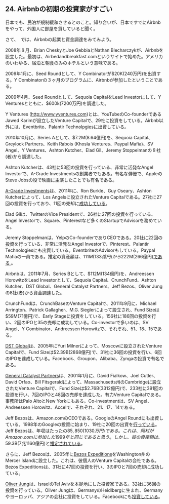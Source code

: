 ## 24. Airbnbの初期の投資家がすごい

日本でも、民泊が規制緩和させるとのこと。知り合いが、日本ですでにAirbnbをやって、外国人に部屋を貸していると聞く。

さて、　では、Airbnbの起業と資金調達をみてみよう。

2008年８月、Brian CheskyとJoe GebbiaとNathan Blecharczykが、Airbnbを設立した。最初は、Airbedandbreakfast.comというサイトで始めた。アメリカのいわゆる、宿泊と朝食のみのホテルという意味である。

2009年1月に、Seed Roundとして、Y Combinatorが$20K(240万円)を出資する。Y  Combinatorの３ヶ月のプログラムに、Airbnbが参加したということである。

2009年4月、Seed Roundとして、Sequoia CapitalをLead Investorにして、Y Venturesとともに、$600k(7200万円)を調達した。

Y Ventures \(http://www.yventures.com)とは、YouTubeのCo-founderであるJawed Karimが設立したVenture Capitalで、29社に投資をしている。Airbnb以外には、Eventbrite、Palantir Technolpgiesに出資している。

2010年10月に、Series Aとして、$7.2M(8.64億円)を、Sequoia Capital、Greylock Partners、Keith Rabois (Khosla Ventures、Paypal Mafia)、SV Angel、Y Ventures、Ashton Kutcher、Elad Gil、Jeremy Stoppelmanの８社(者)から調達した。

Ashton Kutcherは、43社に53回の投資を行っている、非常に活発なAngel Investorで、A-Grade Investmentsの創業者でもある。有名な俳優で、AppleのSteve Jobsの役で映画に主演したことでも有名である。

[A-Grade Investments](http://www.agradeinvestments.com)は、2011年に、Ron Burkle、Guy Oseary、Ashton Kutcherによって、Los Angelsに設立されたVenture Capitalである。27社に27回の投資を行っており、11回の売却に[成功している](https://www.crunchbase.com/organization/a-grade-investments#/entity)。

Elad Gilは、TwitterのVice Presidentで、26社に27回の投資を行っている、Angel Investorで、Square、Pinterestなど多くのStartupでAdvisorを務めている。

Jeremy Stoppelmanは、YelpのCo-founderでありCEOである。20社に22回の投資を行っている、非常に活発なAngel Investorで、Pinterest、Palantir Technologiesにも出資している。EventbriteのAdvisorもしている。Paypal Mafiaの一員である。推定の資産額は、$111M(133億円)から$222M(266億円)[である ](https://en.wikipedia.org/wiki/Jeremy_Stoppelman)。

Airbnbは、2011年7月、Series Bとして、$112M(134億円)を、Andreessen HorowitzをLead Investorとして、Sequoia Capital、CrunchFund、Ashton Kutcher、DST Global、General Catalyst Partners、Jeff Bezos、Oliver Jungの8社(者)から資金調達した。

CrunchFundは、CrunchBaseのVenture Capitalで、2011年9月に、Michael Arrington、Patrick Gallagher、M.G. Sieglerによって設立され、Fund Sizeは$59M(71億円)で、Early Stageに投資をしている。156社に186回の投資を行い、2回のIPOと35の売却に成功している。Co-investorで多いのは、SV Angel、Y Combinator、Andreessen Horowitzで、それぞれ、51、18、15である。

[DST Global](http://dst-global.com)は、2005年にYuri Milnerによって、Moscowに設立されたVenture Capitalで、Fund Sizeは$2.39B(2868億円)で、31社に36回の投資を行い、6回のIPOを達成している。Facebook、Groupon、Alibaba、Zyngaの投資で有名である。

[General Catalyst Partners](http://www.generalcatalyst.com)は、2001年1月に、David Fialkow、Joel Cutler、David Orfao、Bill Fitsgeraldによって、Massachusetts州のCambridgeに設立されたVenture Capitalで、Fund Sizeは$2.76B(3312億円)で、233社に391回の投資を行い、7回のIPOと48回の売却を達成した。有力Venture Capitalである。事務所はPalo AltoとNew Yorkにもある。Co-investmentは、SV Angel、Andreessen Horowitz、Accelで、それぞれ、21、17、14である。　

Jeff Bezosは、Amazon.comのCEOである。GoogleのAngel Roundにも出資している。1998年のGoogleの投資に始まり、19社に20回の出資を[行っている](https://www.crunchbase.com/person/jeff-bezos#/entity)。Jeff Bezosは、年収はたったの$85,850(1030万円)である。これは、岡村がAmazon.comに参加した1999年と同じであると思う。しかし、彼の資産額は、$59.3B(7兆1160億円)と[推定されている](https://en.wikipedia.org/wiki/Jeff_Bezos)。

さらに、Jeff Bezosは、2005年に[Bezos Expeditions](http://www.bezosexpeditions.com)をWashington州のMercer Islandに設立した。これは、彼個人のVenture Capitalの会社である。Bezos Expeditionsは、31社に47回の投資を行い、3のIPOと7回の売却に成功している。

[Oliver Jung](https://www.crunchbase.com/person/oliver-jung#/entity)は、IsraelのTel Avivを本拠地にした投資家である。32社に36回の投資を行っている。Oliver Jungは、GermanyのHeidlbergに生まれ、Germanyやヨーロッパ、アジアの会社に投資をしている。Facebookにも[投資している](https://en.wikipedia.org/wiki/Oliver_Jung)。
